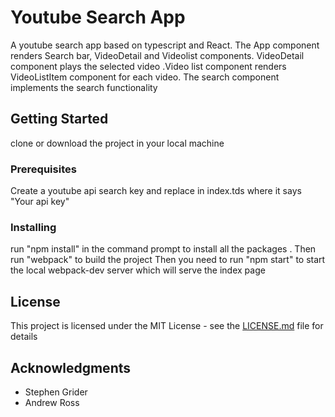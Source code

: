 

# Youtube Search App 

A youtube search app based on typescript and React. The App component renders Search bar, VideoDetail and Videolist components. VideoDetail component plays the selected video .Video list component renders   VideoListItem component for each video.  The search component implements the search functionality

## Getting Started
clone or download the project in your local machine

### Prerequisites

Create a youtube api search key and replace in index.tds where it says "Your api key"

### Installing

run "npm install" in the command prompt to install all the packages .
Then run "webpack" to build the project
Then you need to run "npm start" to start the local webpack-dev server which will serve the index page




## License

This project is licensed under the MIT License - see the [LICENSE.md](LICENSE.md) file for details

## Acknowledgments

* Stephen Grider 
* Andrew Ross 

